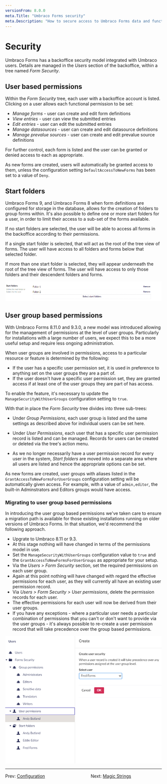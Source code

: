 ```yaml
---
versionFrom: 8.0.0
meta.Title: "Umbraco Forms security"
meta.Description: "How to secure access to Umbraco Forms data and functionality."
---
```


# Security

Umbraco Forms has a backoffice security model integrated with Umbraco users.  Details are managed in the _Users_ section of the backoffice, within a tree named _Form Security_.

## User based permissions

Within the _Form Security_ tree, each user with a backoffice account is listed.  Clicking on a user allows each functional permission to be set:

- *Manage forms* - user can create and edit form definitions
- *View entries* - user can view the submitted entries
- *Edit entries* - user can edit the submitted entries
- *Manage datasources* - user can create and edit datasource definitions
- *Manage prevalue sources* - user can create and edit prevalue source definitions

For further control, each form is listed and the user can be granted or denied access to each as appropriate.

As new forms are created, users will automatically be granted access to them, unless the configuration setting `DefaultAccessToNewForms` has been set to a value of `Deny`.

## Start folders

Umbraco Forms 9, and Umbraco Forms 8 when form definitions are configured for storage in the database, allows for the creation of folders to group forms within.  It's also possible to define one or more start folders for a user, in order to limit their access to a sub-set of the forms available.

If no start folders are selected, the user will be able to access all forms in the backoffice according to their permissions.

If a single start folder is selected, that will act as the root of the tree view of forms.  The user will have access to all folders and forms below that selected folder.

If more than one start folder is selected, they will appear underneath the root of the tree view of forms.  The user will have access to only those folders and their descendent folders and forms.

![Start folders](images/user-start-folders.png)

## User group based permissions

With Umbraco Forms 8.11.0 and 9.3.0, a new model was introduced allowing for the management of permissions at the level of user groups.  Particularly for installations with a large number of users, we expect this to be a more useful setup and require less ongoing administration.

When user groups are involved in permissions, access to a particular resource or feature is determined by the following:

- If the user has a specific user permission set, it is used in preference to anything set on the user groups they are a part of.
- If the user doesn't have a specific user permission set, they are granted access if at least one of the user groups they are part of has access.

To enable the feature, it's necessary to update the `ManageSecurityWithUserGroups` configuration setting to `true`.

With that in place the _Form Security_ tree divides into three sub-trees:

- Under _Group Permissions_, each user group is listed and the same settings as described above for individual users can be set here.

- Under _User Permissions_, each user that has a specific user permission record is listed and can be managed.  Records for users can be created or deleted via the tree's action menu.

- As we no longer necessarily have a user permission record for every user in the system, _Start folders_ are moved into a separate area where all users are listed and hence the appropriate options can be set.

As new forms are created, user groups with aliases listed in the `GrantAccessToNewFormsForUserGroups` configuration setting will be automatically given access.  For example, with a value of `admin,editor`, the built-in Adminstrators and Editors groups would have access.

### Migrating to user group based permissions

In introducing the user group based permissions we've taken care to ensure a migration path is available for those existing installations running on older versions of Umbraco Forms.  In that situation, we'd recommend the following approach.

- Upgrate to Umbraco 8.11 or 9.3.
- At this stage nothing will have changed in terms of the permissions model in use.
- Set the `ManageSecurityWithUserGroups` configuration value to `true` and the `GrantAccessToNewFormsForUserGroups` as appropriate for your setup.
- Via the _Users > Form Security_ section, set the required permissions on each user group.
- Again at this point nothing will have changed with regard the effective permissions for each user, as they will currently all have an existing user permission record.
- Via _Users > Form Security > User permissions_, delete the permission records for each user.
- The effective permissions for each user will now be derived from their user groups.
- If you have any exceptions - where a particular user needs a particular combination of permissions that you can't or don't want to provide via the user groups - it's always possible to re-create a user permission record that will take precedence over the group based permissions.

![User group permissions](images/user-group-permissions.png)

---

Prev: [Configuration](../Configuration/index.md) &emsp; &emsp; &emsp; &emsp; &emsp; &emsp; &emsp; &emsp; Next: [Magic Strings](../Magic-Strings/index.md)
